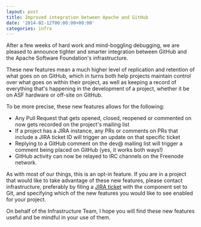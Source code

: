 ```yaml
---
layout: post
title: Improved integration between Apache and GitHub
date: '2014-02-12T00:00:00+00:00'
categories: infra
---
```

<p>After a few weeks of hard work and mind-boggling debugging, we are pleased to announce tighter and smarter integration between GitHub and the Apache Software Foundation's infrastructure.</p> 
  <p>These new features mean a much higher level of replication and retention of what goes on on GitHub, which in turns both help projects maintain control over what goes on within their project, as well as keeping a record of everything that's happening in the development of a project, whether it be on ASF hardware or off-site on GitHub. </p> 
  <p>To be more precise, these new features allows for the following:</p> 
  <ul> 
    <li>Any Pull Request that gets opened, closed, reopened or commented on now gets recorded on the project's mailing list</li> 
    <li>If a project has a JIRA instance, any PRs or comments on PRs that include a JIRA ticket ID will trigger an update on that specific ticket</li> 
    <li>Replying to a GitHub comment on the dev@ mailing list will trigger a comment being placed on GitHub (yes, it works both ways!)</li>
    <li>GitHub activity can now be relayed to IRC channels on the Freenode network.<br /></li> 
  </ul> 
  <p>As with most of our things, this is an opt-in feature. If you are in a project that would like to take advantage of these new features, please contact infrastructure, preferably by filing a <a title="JIRA" target="_blank" href="https://issues.apache.org/jira/browse/INFRA">JIRA ticket</a> with the component set to Git, and specifying which of the new features you would like to see enabled for your project.<br /></p> 
  <p>On behalf of the Infrastructure Team, I hope you will find these new features useful and be mindful in your use of them.<br /></p>

